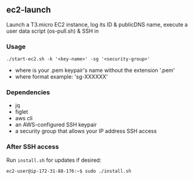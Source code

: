 
## ec2-launch

Launch a T3.micro EC2 instance, log its ID & publicDNS name, execute a user data script (os-pull.sh) & SSH in

### Usage
`./start-ec2.sh -k '<key-name>' -sg '<security-group>'`

- where <key-name> is your .pem keypair's name without the extension '.pem'
- where <security-group> format example: 'sg-XXXXXX'

### Dependencies
- jq
- figlet
- aws cli 
- an AWS-configured SSH keypair 
- a security group that allows your IP address SSH access

### After SSH access
Run `install.sh` for updates if desired:

`ec2-user@ip-172-31-88-176:~$ sudo ./install.sh `